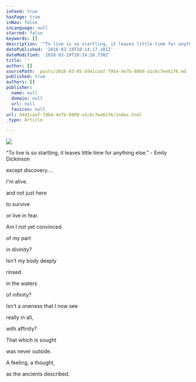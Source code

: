 ```yaml
---
inFeed: true
hasPage: true
inNav: false
inLanguage: null
starred: false
keywords: []
description: '“To live is so startling, it leaves little time for anything else.” - Emily Dickinson'
datePublished: '2016-03-19T10:14:17.101Z'
dateModified: '2016-03-19T10:14:16.730Z'
title: ''
author: []
sourcePath: _posts/2016-03-05-d441caaf-79b4-4e7b-8089-a1c6c7ee61f6.md
published: true
authors: []
publisher:
  name: null
  domain: null
  url: null
  favicon: null
url: d441caaf-79b4-4e7b-8089-a1c6c7ee61f6/index.html
_type: Article

---
```

![](https://the-grid-user-content.s3-us-west-2.amazonaws.com/727ec72f-9623-40e1-87f1-d3c24105796b.jpg)

"To live is so startling, it leaves little time for anything else." - Emily Dickinson

except discovery....

I'm alive.

and not just here

to survive

or live in fear.

Am I not yet convinced

of my part

in divinity?

Isn't my body deeply 

rinsed

in the waters

of infinity?

Isn't a oneness that I now see

really in all,

with affinity?

That which is sought

was never outside.

A feeling, a thought,

as the ancients described.